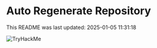 # Auto Regenerate Repository

This README was last updated: 2025-01-05 11:31:18

 ![TryHackMe](https://tryhackme.com/badge/533634)